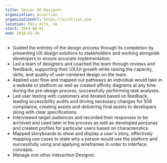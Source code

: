 ```yaml
---
title: Senior UX Designer
organization: Accellion
organizationUrl: https://accellion.com
location: Palo Alto, CA
start: 2014-08-01
end: 2018-02-28
---
```


- Guided the entirety of the design process through its completion by presenting UX design solutions to stakeholders and working alongside developers to ensure accurate implementation.
- Led a team of designers and coached the team through reviews and feedback, supporting their UX/UI growth while raising the capacity, skills, and quality of user-centered design on the team.
- Applied user flow and mapped out pathways an individual would take in a website or platform as well as created affinity diagrams at any time during the pre-design process, successfully performing task analyses.
- Led user testing with customers and iterated based on feedback, leading accessibility audits and driving necessary changes for 508 compliance, creating assets and delivering final assets to developers along with clear specifications.
- Interviewed target audiences and recorded their responses to be archived and used later in the process as well as developed personas and created profiles for particular users based on characteristics.
- Mapped storyboards to show and display a user's story, effectively mapping use cases to state why a person would use the platform and successfully using and applying wireframes in order to interface concepts.
- Manage one other Interaction Designer.

